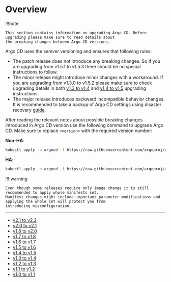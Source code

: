 # Overview

!!!note

    This section contains information on upgrading Argo CD. Before upgrading please make sure to read details about
    the breaking changes between Argo CD versions.

Argo CD uses the semver versioning and ensures that following rules:

* The patch release does not introduce any breaking changes. So if you are upgrading from v1.5.1 to v1.5.3
 there should be no special instructions to follow.
* The minor release might introduce minor changes with a workaround. If you are upgrading from v1.3.0 to v1.5.2
please make sure to check upgrading details in  both [v1.3 to v1.4](./1.3-1.4.md)  and  [v1.4 to v1.5](./1.4-1.5.md)
 upgrading instructions.
 * The major release introduces backward incompatible behavior changes. It is recommended to take a backup of
 Argo CD settings using disaster recovery [guide](../disaster_recovery.md).

After reading the relevant notes about possible breaking changes introduced in Argo CD version use the following
command to upgrade Argo CD. Make sure to replace `<version>` with the required version number:

**Non-HA**:

```bash
kubectl apply -n argocd -f https://raw.githubusercontent.com/argoproj/argo-cd/<version>/manifests/install.yaml
```

**HA**:
```bash
kubectl apply -n argocd -f https://raw.githubusercontent.com/argoproj/argo-cd/<version>/manifests/ha/install.yaml
```

!!! warning

    Even though some releases require only image change it is still recommended to apply whole manifests set.
    Manifest changes might include important parameter modifications and applying the whole set will protect you from
    introducing misconfiguration.

<hr/>

* [v2.1 to v2.2](./2.1-2.2.md)
* [v2.0 to v2.1](./2.0-2.1.md)
* [v1.8 to v2.0](./1.8-2.0.md)
* [v1.7 to v1.8](./1.7-1.8.md)
* [v1.6 to v1.7](./1.6-1.7.md)
* [v1.5 to v1.6](./1.5-1.6.md)
* [v1.4 to v1.5](./1.4-1.5.md)
* [v1.3 to v1.4](./1.3-1.4.md)
* [v1.2 to v1.3](./1.2-1.3.md)
* [v1.1 to v1.2](./1.1-1.2.md)
* [v1.0 to v1.1](./1.0-1.1.md)
